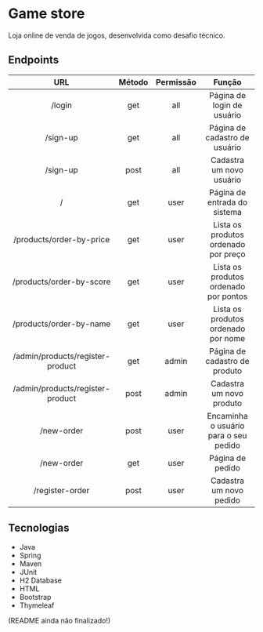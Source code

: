 # Game store

Loja online de venda de jogos, desenvolvida como desafio técnico.


## Endpoints


|                URL                | Método | Permissão |                Função                 |  
|:---------------------------------:|:------:|:---------:|:-------------------------------------:|
|  /login							              |  get	 |    all    | Página de login de usuário            |
|  /sign-up 						            |  get   |    all    | Página	de cadastro de usuário         |
|  /sign-up							            |  post  |    all    | Cadastra um novo usuário		           |
|  /								                |  get   |    user   | Página de entrada do sistema		       |
|  /products/order-by-price			    |  get   |    user   | Lista os produtos ordenado por preço	 |	
|  /products/order-by-score			    |  get   |    user   | Lista os produtos ordenado por pontos |
|  /products/order-by-name			    |  get   |    user   | Lista os produtos ordenado por nome	 |
|  /admin/products/register-product	|  get   |    admin  | Página de cadastro de produto 	       |
|  /admin/products/register-product	|  post  |    admin  | Cadastra um novo produto		           |
|  /new-order						            |  post  |    user   | Encaminha o usuário para o seu pedido |
|  /new-order						            |  get   |    user   | Página de pedido		                   |
|  /register-order					        |  post  |    user   | Cadastra um novo pedido		           |

## Tecnologias

- Java
- Spring
- Maven
- JUnit
- H2 Database
- HTML
- Bootstrap
- Thymeleaf

(README ainda não finalizado!)
